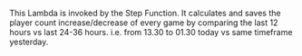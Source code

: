 This Lambda is invoked by the Step Function. It calculates and saves the player count increase/decrease of every game by comparing the last 12 hours vs last 24-36 hours. i.e. from 13.30 to 01.30 today vs same timeframe yesterday. 